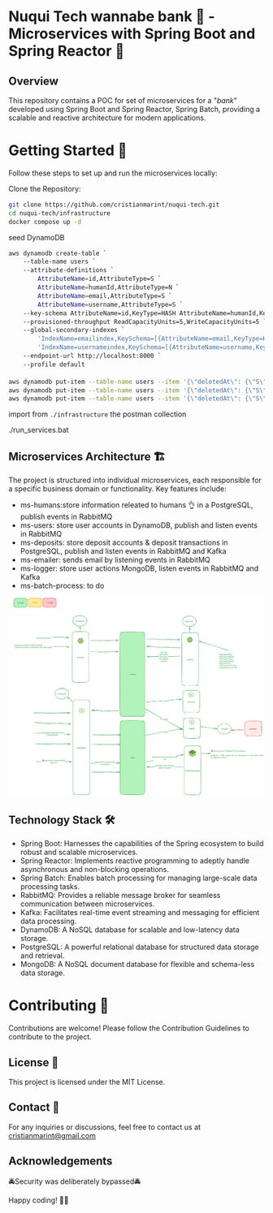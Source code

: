 # Nuqui Tech wannabe bank 🏦 - Microservices with Spring Boot and Spring Reactor 🚀
## Overview
This repository contains a POC for set of microservices for a "_bank_" developed using Spring Boot and Spring Reactor, Spring Batch, providing a scalable and reactive architecture for modern applications.

# Getting Started 🏁
Follow these steps to set up and run the microservices locally:

Clone the Repository:

```bash
git clone https://github.com/cristianmarint/nuqui-tech.git
cd nuqui-tech/infrastructure
docker compose up -d
```
seed DynamoDB
```bash
aws dynamodb create-table `
    --table-name users `
    --attribute-definitions `
        AttributeName=id,AttributeType=S `
        AttributeName=humanId,AttributeType=N `
        AttributeName=email,AttributeType=S `
        AttributeName=username,AttributeType=S `
    --key-schema AttributeName=id,KeyType=HASH AttributeName=humanId,KeyType=RANGE `
    --provisioned-throughput ReadCapacityUnits=5,WriteCapacityUnits=5 `
    --global-secondary-indexes `
        'IndexName=emailindex,KeySchema=[{AttributeName=email,KeyType=HASH}],Projection={ProjectionType=ALL},ProvisionedThroughput={ReadCapacityUnits=5,WriteCapacityUnits=5}' `
        'IndexName=usernameindex,KeySchema=[{AttributeName=username,KeyType=HASH}],Projection={ProjectionType=ALL},ProvisionedThroughput={ReadCapacityUnits=5,WriteCapacityUnits=5}' `
    --endpoint-url http://localhost:8000 `
    --profile default

aws dynamodb put-item --table-name users --item '{\"deletedAt\": {\"S\": \"\"},\"email\": {\"S\": \"celestine96@hotmail.com\"}, \"humanId\": {\"N\": \"7\"}, \"id\": {\"S\": \"12ebc8ee-ff66-4455-ad3b-6a7c7413ac97\"}, \"password\": {\"S\": \"password7\"}, \"recentActivity\": {\"S\": \"LOGIN SUCCESSFUL AT 2024-01-01T20:34:25.627823900Z\"}, \"status\": {\"S\": \"ACTIVE\"}, \"token\": {\"S\": \"eyJhbGciOiJub25lIn0.eyJzdWIiOiJ1c2VybmFtZSIsImlhdCI6MTcwNDE0MTI2NSwiZXhwIjoxNzA0MTQxMjk1fQ.\"}, \"username\": {\"S\": \"username\"}}' --endpoint-url http://localhost:8000 --profile default
aws dynamodb put-item --table-name users --item '{\"deletedAt\": {\"S\": \"\"},\"email\": {\"S\": \"carlos@hotmail.com\"}, \"humanId\": {\"N\": \"8\"}, \"id\": {\"S\": \"12ebc8ee-ff66-4455-ad3b-6a7c7413ac98\"}, \"password\": {\"S\": \"password8\"}, \"recentActivity\": {\"S\": \"LOGIN SUCCESSFUL AT 2024-01-01T20:34:25.627823900Z\"}, \"status\": {\"S\": \"ACTIVE\"}, \"token\": {\"S\": \"eyJhbGciOiJub25lIn0.eyJzdWIiOiJ1c2VybmFtZSIsImlhdCI6MTcwNDE0MTI2NSwiZXhwIjoxNzA0MTQxMjk1fQ.\"}, \"username\": {\"S\": \"carlos\"}}' --endpoint-url http://localhost:8000 --profile default
aws dynamodb put-item --table-name users --item '{\"deletedAt\": {\"S\": \"\"},\"email\": {\"S\": \"contact@nuqui.tech\"}, \"humanId\": {\"N\": \"69\"}, \"id\": {\"S\": \"12ebc8ee-ff66-4455-ad3b-6a7c7413ac69\"}, \"password\": {\"S\": \"password69\"}, \"recentActivity\": {\"S\": \"LOGIN SUCCESSFUL AT 2024-01-01T20:34:25.627823900Z\"}, \"status\": {\"S\": \"ACTIVE\"}, \"token\": {\"S\": \"eyJhbGciOiJub25lIn0.eyJzdWIiOiJ1c2VybmFtZSIsImlhdCI6MTcwNDE0MTI2NSwiZXhwIjoxNzA0MTQxMjk1fQ.\"}, \"username\": {\"S\": \"nuquitechfee\"}}' --endpoint-url http://localhost:8000 --profile default
```

import from ```./infrastructure``` the postman collection

./run_services.bat

## Microservices Architecture 🏗️
The project is structured into individual microservices, each responsible for a specific business domain or functionality. Key features include:

- ms-humans:store information releated to humans 👌 in a PostgreSQL, publish events in RabbitMQ
- ms-users: store user accounts in DynamoDB, publish and listen events in RabbitMQ
- ms-deposits: store deposit accounts & deposit transactions in PostgreSQL,  publish and listen events in RabbitMQ and Kafka
- ms-emailer: sends email by listening events in RabbitMQ
- ms-logger: store user actions MongoDB, listen events in RabbitMQ and Kafka
- ms-batch-process: to do

![interactoons](./interactions.png)

## Technology Stack 🛠️
- Spring Boot: Harnesses the capabilities of the Spring ecosystem to build robust and scalable microservices.
- Spring Reactor: Implements reactive programming to adeptly handle asynchronous and non-blocking operations.
- Spring Batch: Enables batch processing for managing large-scale data processing tasks.
- RabbitMQ: Provides a reliable message broker for seamless communication between microservices.
- Kafka: Facilitates real-time event streaming and messaging for efficient data processing.
- DynamoDB: A NoSQL database for scalable and low-latency data storage.
- PostgreSQL: A powerful relational database for structured data storage and retrieval.
- MongoDB: A NoSQL document database for flexible and schema-less data storage.


# Contributing 🤝
Contributions are welcome! Please follow the Contribution Guidelines to contribute to the project.

## License 📄
This project is licensed under the MIT License.

## Contact 📧
For any inquiries or discussions, feel free to contact us at cristianmarint@gmail.com

## Acknowledgements
🚔Security was deliberately bypassed🚔

Happy coding! 🚀🌟